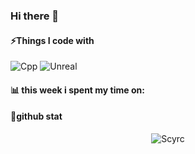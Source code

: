 ### Hi there 👋
<h4>⚡Things I code with</h3>
<p>
  <img alt="Cpp" src="https://img.shields.io/badge/c%2B%2B-20-purple?style=for-the-Scyrc&logo=c%2B%2B&logoColor=purple&labelColor=white" />
  <img alt="Unreal" src="https://img.shields.io/badge/UE5-Gameplay-black?style=for-the-Scyrc&logo=unrealengine&logoColor=black&labelColor=white" />
</p>
<h4>📊 this week i spent my time on:</h3>
<!--START_SECTION:waka-->
<!--END_SECTION:waka-->

<h4>💬github stat</h3>
<p align="center"> <img src="https://github-readme-stats.vercel.app/api?username=Scyrc&title_color=333&text_color=777" alt="Scyrc" />

<!--
**Scyrc/Scyrc** is a ✨ _special_ ✨ repository because its `README.md` (this file) appears on your GitHub profile.

Here are some ideas to get you started:

- 🔭 I’m currently working on ...
- 🌱 I’m currently learning ...
- 👯 I’m looking to collaborate on ...
- 🤔 I’m looking for help with ...
- 💬 Ask me about ...
- 📫 How to reach me: ...
- 😄 Pronouns: ...
- ⚡ Fun fact: ...
-->
